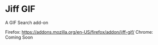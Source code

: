 # Jiff GIF

A GIF Search add-on

Firefox: https://addons.mozilla.org/en-US/firefox/addon/jiff-gif/
Chrome: Coming Soon
